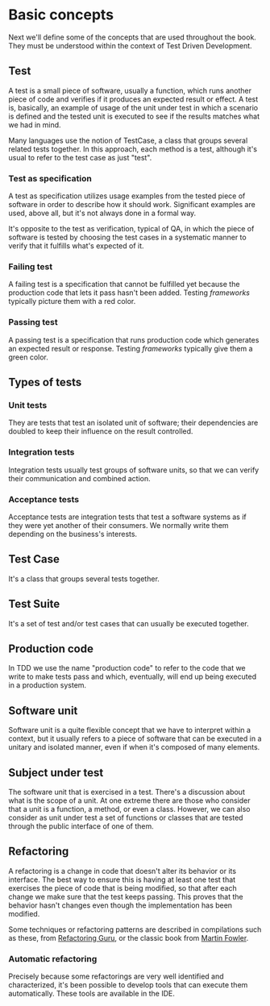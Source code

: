 # Basic concepts

Next we'll define some of the concepts that are used throughout the book. They must be understood within the context of Test Driven Development.

## Test

A test is a small piece of software, usually a function, which runs another piece of code and verifies if it produces an expected result or effect. A test is, basically, an example of usage of the unit under test in which a scenario is defined and the tested unit is executed to see if the results matches what we had in mind.

Many languages use the notion of TestCase, a class that groups several related tests together. In this approach, each method is a test, although it's usual to refer to the test case as just "test".

### Test as specification

A test as specification utilizes usage examples from the tested piece of software in order to describe how it should work. Significant examples are used, above all, but it's not always done in a formal way.

It's opposite to the test as verification, typical of QA, in which the piece of software is tested by choosing the test cases in a systematic manner to verify that it fulfills what's expected of it.

### Failing test
 
A failing test is a specification that cannot be fulfilled yet because the production code that lets it pass hasn't been added. Testing *frameworks* typically picture them with a red color.

### Passing test

A passing test is a specification that runs production code which generates an expected result or response. Testing *frameworks* typically give them a green color.

## Types of tests

### Unit tests

They are tests that test an isolated unit of software; their dependencies are doubled to keep their influence on the result controlled.

### Integration tests

Integration tests usually test groups of software units, so that we can verify their communication and combined action.

### Acceptance tests

Acceptance tests are integration tests that test a software systems as if they were yet another of their consumers. We normally write them depending on the business's interests.

## Test Case

It's a class that groups several tests together.

## Test Suite

It's a set of test and/or test cases that can usually be executed together.

## Production code

In TDD we use the name "production code" to refer to the code that we write to make tests pass and which, eventually, will end up being executed in a production system.

## Software unit

Software unit is a quite flexible concept that we have to interpret within a context, but it usually refers to a piece of software that can be executed in a unitary and isolated manner, even if when it's composed of many elements.

## Subject under test

The software unit that is exercised in a test. There's a discussion about what is the scope of a unit. At one extreme there are those who consider that a unit is a function, a method, or even a class. However, we can also consider as unit under test a set of functions or classes that are tested through the public interface of one of them.

## Refactoring

A refactoring is a change in code that doesn't alter its behavior or its interface. The best way to ensure this is having at least one test that exercises the piece of code that is being modified, so that after each change we make sure that the test keeps passing. This proves that the behavior hasn't changes even though the implementation has been modified.

Some techniques or refactoring patterns are described in compilations such as these, from [Refactoring Guru](https://refactoring.guru/refactoring/catalog), or the classic book from [Martin Fowler](https://martinfowler.com/books/refactoring.html).

### Automatic refactoring

Precisely because some refactorings are very well identified and characterized, it's been possible to develop tools that can execute them automatically. These tools are available in the IDE.
